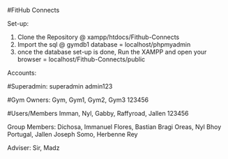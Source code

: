 #FitHub Connects

Set-up:

1. Clone the Repository @ xampp/htdocs/Fithub-Connects
2. Import the sql @ gymdb1 database = localhost/phpmyadmin
3. once the database set-up is done, Run the XAMPP and open your browser = localhost/Fithub-Connects/public

Accounts:

#Superadmin:
  superadmin
  admin123

#Gym Owners:
  Gym, Gym1, Gym2, Gym3
  123456

#Users/Members
  Imman, Nyl, Gabby, Raffyroad, Jallen
  123456

Group Members:
  Dichosa, Immanuel
  Flores, Bastian Bragi
  Oreas, Nyl Bhoy
  Portugal, Jallen Joseph
  Somo, Herbenne Rey
  
Adviser: Sir, Madz
